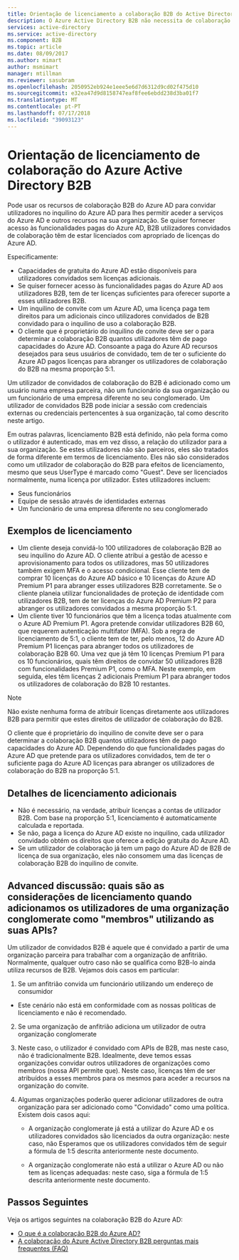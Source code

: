 ```yaml
---
title: Orientação de licenciamento a colaboração B2B do Active Directory do Azure | Documentos da Microsoft
description: O Azure Active Directory B2B não necessita de colaboração pago licenças do Azure AD, mas pode também obter funcionalidades pagas para utilizadores convidados B2B
services: active-directory
ms.service: active-directory
ms.component: B2B
ms.topic: article
ms.date: 08/09/2017
ms.author: mimart
author: msmimart
manager: mtillman
ms.reviewer: sasubram
ms.openlocfilehash: 2050952eb924e1eee5e6d7d6312d9cd02f475d10
ms.sourcegitcommit: e32ea47d9d8158747eaf8fee6ebdd238d3ba01f7
ms.translationtype: MT
ms.contentlocale: pt-PT
ms.lasthandoff: 07/17/2018
ms.locfileid: "39093123"
---
```

# <a name="azure-active-directory-b2b-collaboration-licensing-guidance"></a>Orientação de licenciamento de colaboração do Azure Active Directory B2B

Pode usar os recursos de colaboração B2B do Azure AD para convidar utilizadores no inquilino do Azure AD para lhes permitir aceder a serviços do Azure AD e outros recursos na sua organização. Se quiser fornecer acesso às funcionalidades pagas do Azure AD, B2B utilizadores convidados de colaboração têm de estar licenciados com apropriado de licenças do Azure AD. 

Especificamente:
* Capacidades de gratuita do Azure AD estão disponíveis para utilizadores convidados sem licenças adicionais.
* Se quiser fornecer acesso às funcionalidades pagas do Azure AD aos utilizadores B2B, tem de ter licenças suficientes para oferecer suporte a esses utilizadores B2B.
* Um inquilino de convite com um Azure AD, uma licença paga tem direitos para um adicionais cinco utilizadores convidados de B2B convidado para o inquilino de uso a colaboração B2B.
* O cliente que é proprietário do inquilino de convite deve ser o para determinar a colaboração B2B quantos utilizadores têm de pago capacidades do Azure AD. Consoante a paga do Azure AD recursos desejados para seus usuários de convidado, tem de ter o suficiente do Azure AD pagos licenças para abranger os utilizadores de colaboração do B2B na mesma proporção 5:1.

Um utilizador de convidados de colaboração do B2B é adicionado como um usuário numa empresa parceira, não um funcionário da sua organização ou um funcionário de uma empresa diferente no seu conglomerado. Um utilizador de convidados B2B pode iniciar a sessão com credenciais externas ou credenciais pertencentes à sua organização, tal como descrito neste artigo. 

Em outras palavras, licenciamento B2B está definido, não pela forma como o utilizador é autenticado, mas em vez disso, a relação do utilizador para a sua organização. Se estes utilizadores não são parceiros, eles são tratados de forma diferente em termos de licenciamento. Eles não são considerados como um utilizador de colaboração do B2B para efeitos de licenciamento, mesmo que seus UserType é marcado como "Guest". Deve ser licenciados normalmente, numa licença por utilizador. Estes utilizadores incluem:
* Seus funcionários
* Equipe de sessão através de identidades externas
* Um funcionário de uma empresa diferente no seu conglomerado


## <a name="licensing-examples"></a>Exemplos de licenciamento
- Um cliente deseja convidá-lo 100 utilizadores de colaboração B2B ao seu inquilino do Azure AD. O cliente atribui a gestão de acesso e aprovisionamento para todos os utilizadores, mas 50 utilizadores também exigem MFA e o acesso condicional. Esse cliente tem de comprar 10 licenças do Azure AD básico e 10 licenças do Azure AD Premium P1 para abranger esses utilizadores B2B corretamente. Se o cliente planeia utilizar funcionalidades de proteção de identidade com utilizadores B2B, tem de ter licenças do Azure AD Premium P2 para abranger os utilizadores convidados a mesma proporção 5:1.
- Um cliente tiver 10 funcionários que têm a licença todas atualmente com o Azure AD Premium P1. Agora pretende convidar utilizadores B2B 60, que requerem autenticação multifator (MFA). Sob a regra de licenciamento de 5:1, o cliente tem de ter, pelo menos, 12 do Azure AD Premium P1 licenças para abranger todos os utilizadores de colaboração B2B 60. Uma vez que já têm 10 licenças Premium P1 para os 10 funcionários, quais têm direitos de convidar 50 utilizadores B2B com funcionalidades Premium P1, como o MFA. Neste exemplo, em seguida, eles têm licenças 2 adicionais Premium P1 para abranger todos os utilizadores de colaboração do B2B 10 restantes.

> [!NOTE]
> Não existe nenhuma forma de atribuir licenças diretamente aos utilizadores B2B para permitir que estes direitos de utilizador de colaboração do B2B.

O cliente que é proprietário do inquilino de convite deve ser o para determinar a colaboração B2B quantos utilizadores têm de pago capacidades do Azure AD. Dependendo do que funcionalidades pagas do Azure AD que pretende para os utilizadores convidados, tem de ter o suficiente paga do Azure AD licenças para abranger os utilizadores de colaboração do B2B na proporção 5:1. 

## <a name="additional-licensing-details"></a>Detalhes de licenciamento adicionais
- Não é necessário, na verdade, atribuir licenças a contas de utilizador B2B. Com base na proporção 5:1, licenciamento é automaticamente calculada e reportada.
- Se não, paga a licença do Azure AD existe no inquilino, cada utilizador convidado obtém os direitos que oferece a edição gratuita do Azure AD.
- Se um utilizador de colaboração já tem um pago do Azure AD de B2B de licença de sua organização, eles não consomem uma das licenças de colaboração B2B do inquilino de convite.

## <a name="advanced-discussion-what-are-the-licensing-considerations-when-we-add-users-from-a-conglomerate-organization-as-members-using-your-apis"></a>Advanced discussão: quais são as considerações de licenciamento quando adicionamos os utilizadores de uma organização conglomerate como "membros" utilizando as suas APIs?
Um utilizador de convidados B2B é aquele que é convidado a partir de uma organização parceira para trabalhar com a organização de anfitrião. Normalmente, qualquer outro caso não se qualifica como B2B-lo ainda utiliza recursos de B2B. Vejamos dois casos em particular:

1. Se um anfitrião convida um funcionário utilizando um endereço de consumidor
  * Este cenário não está em conformidade com as nossas políticas de licenciamento e não é recomendado.

2. Se uma organização de anfitrião adiciona um utilizador de outra organização conglomerate
  1. Neste caso, o utilizador é convidado com APIs de B2B, mas neste caso, não é tradicionalmente B2B. Idealmente, deve temos essas organizações convidar outros utilizadores de organizações como membros (nossa API permite que). Neste caso, licenças têm de ser atribuídos a esses membros para os mesmos para aceder a recursos na organização do convite.

  2. Algumas organizações poderão querer adicionar utilizadores de outra organização para ser adicionado como "Convidado" como uma política. Existem dois casos aqui:
      * A organização conglomerate já está a utilizar do Azure AD e os utilizadores convidados são licenciados da outra organização: neste caso, não Esperamos que os utilizadores convidados têm de seguir a fórmula de 1:5 descrita anteriormente neste documento. 

      * A organização conglomerate não está a utilizar o Azure AD ou não tem as licenças adequadas: neste caso, siga a fórmula de 1:5 descrita anteriormente neste documento.

## <a name="next-steps"></a>Passos Seguintes

Veja os artigos seguintes na colaboração B2B do Azure AD:

* [O que é a colaboração B2B do Azure AD?](what-is-b2b.md)
* [A colaboração do Azure Active Directory B2B perguntas mais frequentes (FAQ)](faq.md)
